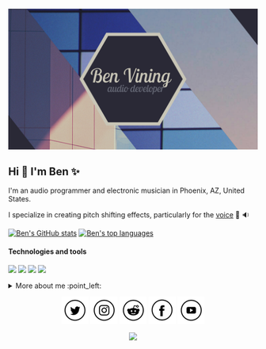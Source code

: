 ![Header](https://github.com/benthevining/benthevining/blob/main/assets/headerImage.png?raw=true)
 
## Hi :wave: I'm Ben :sparkles:

I'm an audio programmer and electronic musician in Phoenix, AZ, United States.

I specialize in creating pitch shifting effects, particularly for the [voice](https://www.youtube.com/watch?v=jIzHT1uJxA4) :microphone: :sound:

[![Ben's GitHub stats](https://github-readme-stats.vercel.app/api?username=benthevining&show_icons=true&theme=onedark)](https://github.com/anuraghazra/github-readme-stats)
[![Ben's top languages](https://github-readme-stats.vercel.app/api/top-langs/?username=benthevining&layout=compact&theme=dracula)](https://github.com/anuraghazra/github-readme-stats)

#### Technologies and tools
![](https://img.shields.io/badge/OS-MacOSX-informational?style=flat&logo=Apple&logoColor=white&color=2bbc8a)
![](https://img.shields.io/badge/IDE-XCode-informational?style=flat&logo=Xcode&logoColor=white&color=2bbc8a)
![](https://img.shields.io/badge/Code-C++-informational?style=flat&logo=GitHub&logoColor=white&color=2bbc8a)
![](https://img.shields.io/badge/Code-CMake-informational?style=flat&logo=GitHub&logoColor=white&color=2bbc8a)

<details>
  <summary>More about me :point_left:</summary>
 Both of my parents are classically trained musicians, and I actually went to college for music composition. 
 When I became interested in producing electronic music, I quicky gained interest in developing my own digital instruments and effects. I started by learning Max/MSP, and eventually found the need for the low-level control provided by C++. Before I knew it, I was no longer a musician learning a bit of code so I could get back to music making -- I was a programmer.
 
 I do still make music from time to time; you can check it out on [Bandcamp](http://www.benvining.bandcamp.com/), [Spotify](http://open.spotify.com/artist/2UA73qR4E3nNPjjf8CphX8?si=FrGog5JQSuGftUDOscAThg), or [SoundCloud](http://www.soundcloud.com/benvining).
 
 ##### Recently played on Spotify:
[![spotify-github-profile](https://spotify-github-profile.vercel.app/api/view?uid=benviningcomposer&cover_image=true&theme=novatorem)](https://spotify-github-profile.vercel.app/api/view?uid=benviningcomposer&redirect=true)
 </details>

<p align="center">
 <a href= "https://twitter.com/benthevining/"><img src="https://github.com/benthevining/benthevining/blob/main/assets/icons/twitter.png"/></a>
 <a href= "https://www.instagram.com/benjivining/"><img src="https://github.com/benthevining/benthevining/blob/main/assets/icons/instagram.png"/></a>
 <a href= "https://www.reddit.com/user/benthevining"><img src="https://github.com/benthevining/benthevining/blob/main/assets/icons/reddit.png"/></a>
 <a href= "https://www.facebook.com/benviningofficial/"><img src="https://github.com/benthevining/benthevining/blob/main/assets/icons/facebook.png"/></a>
 <a href= "https://www.youtube.com/channel/UCQCxlghSGAa9BYdSciCPoQQ"><img src="https://github.com/benthevining/benthevining/blob/main/assets/icons/youtube.png"/></a>
</p>

<p align="center">
 <a href= "https://ko-fi.com/G2G32OKV9"><img src="https://www.ko-fi.com/img/githubbutton_sm.svg"/></a>
</p>
